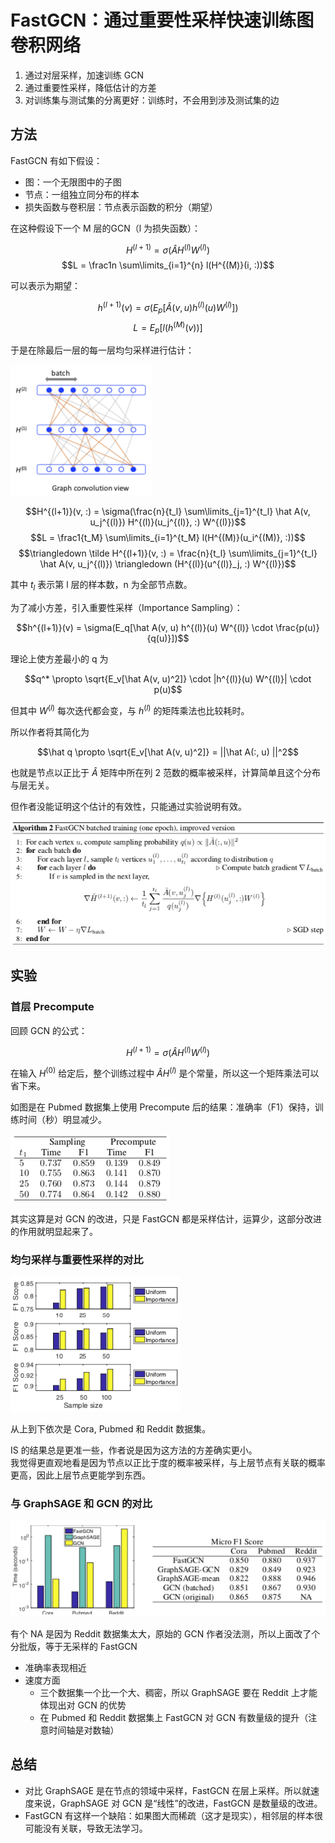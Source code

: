 # FastGCN：通过重要性采样快速训练图卷积网络


1. 通过对层采样，加速训练 GCN
2. 通过重要性采样，降低估计的方差
3. 对训练集与测试集的分离更好：训练时，不会用到涉及测试集的边

## 方法


FastGCN 有如下假设：

* 图：一个无限图中的子图
* 节点：一组独立同分布的样本
* 损失函数与卷积层：节点表示函数的积分（期望）


在这种假设下一个 M 层的GCN（l 为损失函数）：

$$H^{(l+1)} = \sigma(\hat A H^{(l)} W^{(l)})$$
$$L = \frac1n \sum\limits_{i=1}^{n} l(H^{(M)}(i, :))$$


可以表示为期望：

$$h^{(l+1)}(v) = \sigma(E_p[\hat A(v, u) h^{(l)}(u) W^{(l)}])$$
$$L = E_p[l(h^{(M)}(v))]$$


于是在除最后一层的每一层均匀采样进行估计：

![Sampling](sampling.png)


$$H^{(l+1)}(v, :) = \sigma(\frac{n}{t_l} \sum\limits_{j=1}^{t_l} \hat A(v, u_j^{(l)}) H^{(l)}(u_j^{(l)}, :) W^{(l)})$$
$$L = \frac1{t_M} \sum\limits_{i=1}^{t_M} l(H^{(M)}(u_i^{(M)}, :))$$
$$\triangledown \tilde H^{(l+1)}(v, :) = \frac{n}{t_l} \sum\limits_{j=1}^{t_l} \hat A(v, u_j^{(l)}) \triangledown (H^{(l)}(u^{(l)}_j, :) W^{(l)})$$

其中 $t_l$ 表示第 l 层的样本数，n 为全部节点数。


为了减小方差，引入重要性采样（Importance Sampling）：

$$h^{(l+1)}(v) = \sigma(E_q[\hat A(v, u) h^{(l)}(u) W^{(l)} \cdot \frac{p(u)}{q(u)}])$$


理论上使方差最小的 q 为

$$q^* \propto \sqrt{E_v[\hat A(v, u)^2]} \cdot |h^{(l)}(u) W^{(l)}| \cdot p(u)$$

但其中 $W^{(l)}$ 每次迭代都会变，与 $h^{(l)}$ 的矩阵乘法也比较耗时。


所以作者将其简化为

$$\hat q \propto \sqrt{E_v[\hat A(v, u)^2]} = ||\hat A(:, u) ||^2$$

也就是节点以正比于 $\hat A$ 矩阵中所在列 2 范数的概率被采样，计算简单且这个分布与层无关。


但作者没能证明这个估计的有效性，只能通过实验说明有效。


![Pseudo Code](algo.png)

## 实验

### 首层 Precompute


回顾 GCN 的公式：

$$H^{(l+1)} = \sigma(\hat A H^{(l)} W^{(l)})$$

在输入 $H^{(0)}$ 给定后，整个训练过程中 $\hat A H^{(l)}$ 是个常量，所以这一个矩阵乘法可以省下来。


如图是在 Pubmed 数据集上使用 Precompute 后的结果：准确率（F1）保持，训练时间（秒）明显减少。

![Precompute](precompute.png)


其实这算是对 GCN 的改进，只是 FastGCN 都是采样估计，运算少，这部分改进的作用就明显起来了。


### 均匀采样与重要性采样的对比


![Uniform VS Importance Sampling](uniform-vs-importance-sampling.png)

从上到下依次是 Cora, Pubmed 和 Reddit 数据集。


IS 的结果总是更准一些，作者说是因为这方法的方差确实更小。  
我觉得更直观地看是因为节点以正比于度的概率被采样，与上层节点有关联的概率更高，因此上层节点更能学到东西。

### 与 GraphSAGE 和 GCN 的对比


![VS GCN and GraphSAGE](vs-gcn-and-graphsage.png)

有个 NA 是因为 Reddit 数据集太大，原始的 GCN 作者没法测，所以上面改了个分批版，等于无采样的 FastGCN


* 准确率表现相近
* 速度方面
  * 三个数据集一个比一个大、稠密，所以 GraphSAGE 要在 Reddit 上才能体现出对 GCN 的优势
  * 在 Pubmed 和 Reddit 数据集上 FastGCN 对 GCN 有数量级的提升（注意时间轴是对数轴）

## 总结


* 对比 GraphSAGE 是在节点的领域中采样，FastGCN 在层上采样。所以就速度来说，GraphSAGE 对 GCN 是“线性”的改进，FastGCN 是数量级的改进。
* FastGCN 有这样一个缺陷：如果图大而稀疏（这才是现实），相邻层的样本很可能没有关联，导致无法学习。
